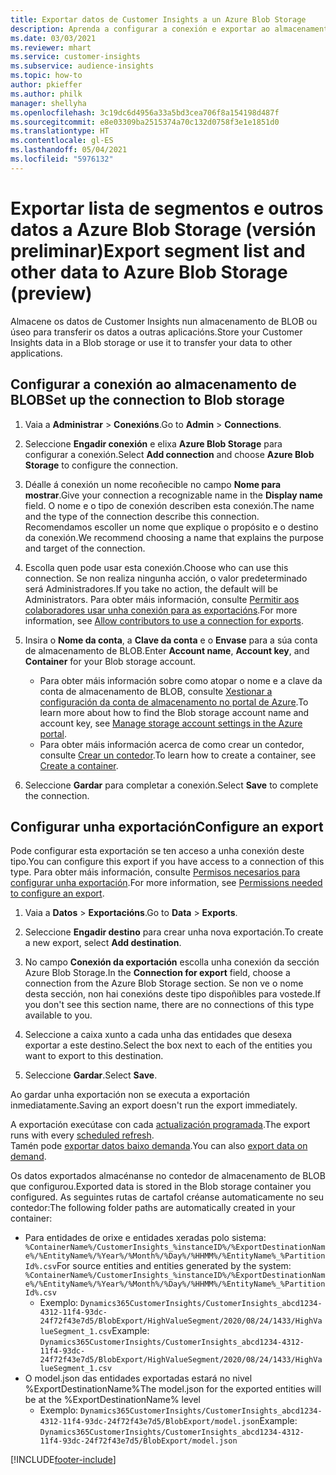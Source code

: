 ```yaml
---
title: Exportar datos de Customer Insights a un Azure Blob Storage
description: Aprenda a configurar a conexión e exportar ao almacenamento de BLOB.
ms.date: 03/03/2021
ms.reviewer: mhart
ms.service: customer-insights
ms.subservice: audience-insights
ms.topic: how-to
author: pkieffer
ms.author: philk
manager: shellyha
ms.openlocfilehash: 3c19dc6d4956a33a5bd3cea706f8a154198d487f
ms.sourcegitcommit: e8e03309ba2515374a70c132d0758f3e1e1851d0
ms.translationtype: HT
ms.contentlocale: gl-ES
ms.lasthandoff: 05/04/2021
ms.locfileid: "5976132"
---
```

# <a name="export-segment-list-and-other-data-to-azure-blob-storage-preview"></a><span data-ttu-id="05393-103">Exportar lista de segmentos e outros datos a Azure Blob Storage (versión preliminar)</span><span class="sxs-lookup"><span data-stu-id="05393-103">Export segment list and other data to Azure Blob Storage (preview)</span></span>

<span data-ttu-id="05393-104">Almacene os datos de Customer Insights nun almacenamento de BLOB ou úseo para transferir os datos a outras aplicacións.</span><span class="sxs-lookup"><span data-stu-id="05393-104">Store your Customer Insights data in a Blob storage or use it to transfer your data to other applications.</span></span>

## <a name="set-up-the-connection-to-blob-storage"></a><span data-ttu-id="05393-105">Configurar a conexión ao almacenamento de BLOB</span><span class="sxs-lookup"><span data-stu-id="05393-105">Set up the connection to Blob storage</span></span>

1. <span data-ttu-id="05393-106">Vaia a **Administrar** > **Conexións**.</span><span class="sxs-lookup"><span data-stu-id="05393-106">Go to **Admin** > **Connections**.</span></span>

1. <span data-ttu-id="05393-107">Seleccione **Engadir conexión** e elixa **Azure Blob Storage** para configurar a conexión.</span><span class="sxs-lookup"><span data-stu-id="05393-107">Select **Add connection** and choose **Azure Blob Storage** to configure the connection.</span></span>

1. <span data-ttu-id="05393-108">Déalle á conexión un nome recoñecible no campo **Nome para mostrar**.</span><span class="sxs-lookup"><span data-stu-id="05393-108">Give your connection a recognizable name in the **Display name** field.</span></span> <span data-ttu-id="05393-109">O nome e o tipo de conexión describen esta conexión.</span><span class="sxs-lookup"><span data-stu-id="05393-109">The name and the type of the connection describe this connection.</span></span> <span data-ttu-id="05393-110">Recomendamos escoller un nome que explique o propósito e o destino da conexión.</span><span class="sxs-lookup"><span data-stu-id="05393-110">We recommend choosing a name that explains the purpose and target of the connection.</span></span>

1. <span data-ttu-id="05393-111">Escolla quen pode usar esta conexión.</span><span class="sxs-lookup"><span data-stu-id="05393-111">Choose who can use this connection.</span></span> <span data-ttu-id="05393-112">Se non realiza ningunha acción, o valor predeterminado será Administradores.</span><span class="sxs-lookup"><span data-stu-id="05393-112">If you take no action, the default will be Administrators.</span></span> <span data-ttu-id="05393-113">Para obter máis información, consulte [Permitir aos colaboradores usar unha conexión para as exportacións](connections.md#allow-contributors-to-use-a-connection-for-exports).</span><span class="sxs-lookup"><span data-stu-id="05393-113">For more information, see [Allow contributors to use a connection for exports](connections.md#allow-contributors-to-use-a-connection-for-exports).</span></span>

1. <span data-ttu-id="05393-114">Insira o **Nome da conta**, a **Clave da conta** e o **Envase** para a súa conta de almacenamento de BLOB.</span><span class="sxs-lookup"><span data-stu-id="05393-114">Enter **Account name**, **Account key**, and **Container** for your Blob storage account.</span></span>
    - <span data-ttu-id="05393-115">Para obter máis información sobre como atopar o nome e a clave da conta de almacenamento de BLOB, consulte [Xestionar a configuración da conta de almacenamento no portal de Azure](/azure/storage/common/storage-account-manage).</span><span class="sxs-lookup"><span data-stu-id="05393-115">To learn more about how to find the Blob storage account name and account key, see [Manage storage account settings in the Azure portal](/azure/storage/common/storage-account-manage).</span></span>
    - <span data-ttu-id="05393-116">Para obter máis información acerca de como crear un contedor, consulte [Crear un contedor](/azure/storage/blobs/storage-quickstart-blobs-portal#create-a-container).</span><span class="sxs-lookup"><span data-stu-id="05393-116">To learn how to create a container, see [Create a container](/azure/storage/blobs/storage-quickstart-blobs-portal#create-a-container).</span></span>

1. <span data-ttu-id="05393-117">Seleccione **Gardar** para completar a conexión.</span><span class="sxs-lookup"><span data-stu-id="05393-117">Select **Save** to complete the connection.</span></span> 

## <a name="configure-an-export"></a><span data-ttu-id="05393-118">Configurar unha exportación</span><span class="sxs-lookup"><span data-stu-id="05393-118">Configure an export</span></span>

<span data-ttu-id="05393-119">Pode configurar esta exportación se ten acceso a unha conexión deste tipo.</span><span class="sxs-lookup"><span data-stu-id="05393-119">You can configure this export if you have access to a connection of this type.</span></span> <span data-ttu-id="05393-120">Para obter máis información, consulte [Permisos necesarios para configurar unha exportación](export-destinations.md#set-up-a-new-export).</span><span class="sxs-lookup"><span data-stu-id="05393-120">For more information, see [Permissions needed to configure an export](export-destinations.md#set-up-a-new-export).</span></span>

1. <span data-ttu-id="05393-121">Vaia a **Datos** > **Exportacións**.</span><span class="sxs-lookup"><span data-stu-id="05393-121">Go to **Data** > **Exports**.</span></span>

1. <span data-ttu-id="05393-122">Seleccione **Engadir destino** para crear unha nova exportación.</span><span class="sxs-lookup"><span data-stu-id="05393-122">To create a new export, select **Add destination**.</span></span>

1. <span data-ttu-id="05393-123">No campo **Conexión da exportación** escolla unha conexión da sección Azure Blob Storage.</span><span class="sxs-lookup"><span data-stu-id="05393-123">In the **Connection for export** field, choose a connection from the Azure Blob Storage section.</span></span> <span data-ttu-id="05393-124">Se non ve o nome desta sección, non hai conexións deste tipo dispoñibles para vostede.</span><span class="sxs-lookup"><span data-stu-id="05393-124">If you don't see this section name, there are no connections of this type available to you.</span></span>

1. <span data-ttu-id="05393-125">Seleccione a caixa xunto a cada unha das entidades que desexa exportar a este destino.</span><span class="sxs-lookup"><span data-stu-id="05393-125">Select the box next to each of the entities you want to export to this destination.</span></span>

1. <span data-ttu-id="05393-126">Seleccione **Gardar**.</span><span class="sxs-lookup"><span data-stu-id="05393-126">Select **Save**.</span></span>

<span data-ttu-id="05393-127">Ao gardar unha exportación non se executa a exportación inmediatamente.</span><span class="sxs-lookup"><span data-stu-id="05393-127">Saving an export doesn't run the export immediately.</span></span>

<span data-ttu-id="05393-128">A exportación execútase con cada [actualización programada](system.md#schedule-tab).</span><span class="sxs-lookup"><span data-stu-id="05393-128">The export runs with every [scheduled refresh](system.md#schedule-tab).</span></span>     
<span data-ttu-id="05393-129">Tamén pode [exportar datos baixo demanda](export-destinations.md#run-exports-on-demand).</span><span class="sxs-lookup"><span data-stu-id="05393-129">You can also [export data on demand](export-destinations.md#run-exports-on-demand).</span></span> 

<span data-ttu-id="05393-130">Os datos exportados almacénanse no contedor de almacenamento de BLOB que configurou.</span><span class="sxs-lookup"><span data-stu-id="05393-130">Exported data is stored in the Blob storage container you configured.</span></span> <span data-ttu-id="05393-131">As seguintes rutas de cartafol créanse automaticamente no seu contedor:</span><span class="sxs-lookup"><span data-stu-id="05393-131">The following folder paths are automatically created in your container:</span></span>

- <span data-ttu-id="05393-132">Para entidades de orixe e entidades xeradas polo sistema: `%ContainerName%/CustomerInsights_%instanceID%/%ExportDestinationName%/%EntityName%/%Year%/%Month%/%Day%/%HHMM%/%EntityName%_%PartitionId%.csv`</span><span class="sxs-lookup"><span data-stu-id="05393-132">For source entities and entities generated by the system: `%ContainerName%/CustomerInsights_%instanceID%/%ExportDestinationName%/%EntityName%/%Year%/%Month%/%Day%/%HHMM%/%EntityName%_%PartitionId%.csv`</span></span>
  - <span data-ttu-id="05393-133">Exemplo: `Dynamics365CustomerInsights/CustomerInsights_abcd1234-4312-11f4-93dc-24f72f43e7d5/BlobExport/HighValueSegment/2020/08/24/1433/HighValueSegment_1.csv`</span><span class="sxs-lookup"><span data-stu-id="05393-133">Example: `Dynamics365CustomerInsights/CustomerInsights_abcd1234-4312-11f4-93dc-24f72f43e7d5/BlobExport/HighValueSegment/2020/08/24/1433/HighValueSegment_1.csv`</span></span>
- <span data-ttu-id="05393-134">O model.json das entidades exportadas estará no nivel %ExportDestinationName%</span><span class="sxs-lookup"><span data-stu-id="05393-134">The model.json for the exported entities will be at the %ExportDestinationName% level</span></span>
  - <span data-ttu-id="05393-135">Exemplo: `Dynamics365CustomerInsights/CustomerInsights_abcd1234-4312-11f4-93dc-24f72f43e7d5/BlobExport/model.json`</span><span class="sxs-lookup"><span data-stu-id="05393-135">Example: `Dynamics365CustomerInsights/CustomerInsights_abcd1234-4312-11f4-93dc-24f72f43e7d5/BlobExport/model.json`</span></span>

[!INCLUDE[footer-include](../includes/footer-banner.md)]
